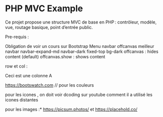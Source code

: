 # PHP MVC Example

Ce projet propose une structure MVC de base en PHP : contrôleur, modèle, vue, routage basique, point d’entrée public.

Pre-requis :

Obligation de voir un cours sur Bootstrap
    Menu  navbar offcanvas   meilleur
        navbar navbar-expand-md navbar-dark fixed-top  bg-dark
                    offcanvas : hides content (default)
                    offcanvas.show : shows content

row et col :  <div class="row bg-secondary py-5         
                align-items-md-stretch">
                <div class="col-sm-4 col-12 bg-success ">Ceci est une colonne A</div>

https://bootswatch.com  // pour les couleurs 

pour les icones , on doit voir dcoding  sur youtube comment il a utilisé les icones distantes

pour les images :*
            https://picsum.photos/       et             https://placehold.co/


